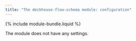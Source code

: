 ```yaml
---
title: "The deckhouse-flow-schema module: configuration"
---
```


{% include module-bundle.liquid %}

The module does not have any settings.
